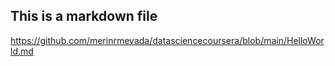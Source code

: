 ## This is a markdown file
https://github.com/merinrmevada/datasciencecoursera/blob/main/HelloWorld.md
